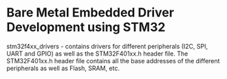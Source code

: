 # Bare Metal Embedded Driver Development using STM32


stm32f4xx_drivers - contains drivers for different peripherals (I2C, SPI, UART and GPIO) as well as the STM32F401xx.h header file. The STM32F401xx.h header file contains all the base addresses of the different peripherals as well as Flash, SRAM, etc.